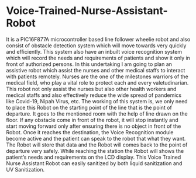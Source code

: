 # Voice-Trained-Nurse-Assistant-Robot
 It is a PIC16F877A microcontroller based line follower wheelie robot and also consist of obstacle detection  system which will move towards very quickly and efficiently. This  system also have an inbuilt voice recognition system which will record the needs  and requirements of patients and show it only in front of authorized persons.
In this undertaking I am going to plan an assistive robot which assist the nurses and other medical staffs to interact with patients remotely. Nurses are the one of the milestones warriors of the medical field, who play a vital role to protect each and every valetudinarian. This robot not only assist the nurses but also other health workers and medical staffs and also effectively reduce the wide spread of pandemics like Covid-19, Nipah Virus, etc. The working of this system is, we only need to place this Robot on the starting point of the line that is the point of departure. It goes to the mentioned room with the help of line drawn on the floor. If any obstacle come in front of the robot, it will stop instantly and start moving forward only after ensuring there is no object in front of the Robot. Once it reaches the destination, the Voice Recognition module become active and the patient can speak to the robot that what they want. The Robot will store that data and the Robot will comes back to the point of departure very safely. While reaching the station the Robot will shows the patient’s needs and requirements on the LCD display. This Voice Trained Nurse Assistant Robot can easily sanitized by both liquid sanitization and UV Sanitization.
